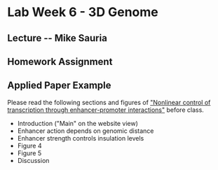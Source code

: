 # Lab Week 6 - 3D Genome

## Lecture -- Mike Sauria



## Homework Assignment



## Applied Paper Example

Please read the following sections and figures of ["Nonlinear control of transcription through enhancer-promoter interactions"](https://pubmed.ncbi.nlm.nih.gov/35418676/) before class.

<ul>
  <li>Introduction ("Main" on the website view)</li>
  <li>Enhancer action depends on genomic distance</li>
  <li>Enhancer strength controls insulation levels</li>
  <li>Figure 4</li>
  <li>Figure 5</li>
  <li>Discussion</li>
</ul>

